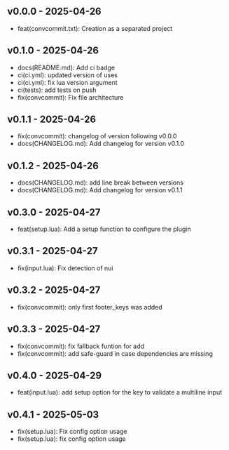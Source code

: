 ## v0.0.0 - 2025-04-26

- feat(convcommit.txt): Creation as a separated project

## v0.1.0 - 2025-04-26

- docs(README.md): Add ci badge
- ci(ci.yml): updated version of uses
- ci(ci.yml): fix lua version argument
- ci(tests): add tests on push
- fix(convcommit): Fix file architecture

## v0.1.1 - 2025-04-26

- fix(convcommit): changelog of version following v0.0.0
- docs(CHANGELOG.md): Add changelog for version v0.1.0

## v0.1.2 - 2025-04-26

- docs(CHANGELOG.md): add line break between versions
- docs(CHANGELOG.md): Add changelog for version v0.1.1
## v0.3.0 - 2025-04-27

- feat(setup.lua): Add a setup function to configure the plugin



## v0.3.1 - 2025-04-27

- fix(input.lua): Fix detection of nui



## v0.3.2 - 2025-04-27

- fix(convcommit): only first footer_keys was added



## v0.3.3 - 2025-04-27

- fix(convcommit): fix fallback funtion for add
- fix(convcommit): add safe-guard in case dependencies are missing



## v0.4.0 - 2025-04-29

- feat(input.lua): add setup option for the key to validate a multiline input



## v0.4.1 - 2025-05-03

- fix(setup.lua): Fix config option usage
- fix(setup.lua): fix config option usage




